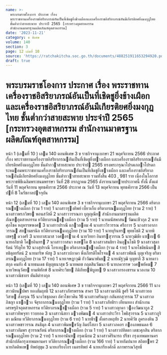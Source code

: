```yaml
---
name: >-
  พระบรมราชโองการ ประกาศ เรื่อง
  พระราชทานเครื่องราชอิสริยาภรณ์อันเป็นที่เชิดชูยิ่งช้างเผือกและเครื่องราชอิสริยาภรณ์อันมีเกียรติยศยิ่งมงกุฎไทย
  ชั้นต่ำกว่าสายสะพาย ประจำปี 2565 [กระทรวงอุตสาหกรรม
  สำนักงานมาตรฐานผลิตภัณฑ์อุตสาหกรรม]
date: '2023-11-21'
category: ข พิเศษ
volume: 140
section: 3
page: 12 เล่มที่ 10
source: 'https://ratchakitcha.soc.go.th/documents/488251911653294920.pdf'
draft: true
---
```


# พระบรมราชโองการ ประกาศ เรื่อง พระราชทานเครื่องราชอิสริยาภรณ์อันเป็นที่เชิดชูยิ่งช้างเผือกและเครื่องราชอิสริยาภรณ์อันมีเกียรติยศยิ่งมงกุฎไทย ชั้นต่ำกว่าสายสะพาย ประจำปี 2565 [กระทรวงอุตสาหกรรม สำนักงานมาตรฐานผลิตภัณฑ์อุตสาหกรรม]

หน้า 1 (เลมที่ 10 ) เลม 140 ตอนพิเศษ 3 ข ราชกิจจานุเบกษา 21 พฤศจิกายน 2566 ประกาศ เรื่อง พระราชทานเครื่องราชอิสริยาภรณอันเป็นที่เชิดชูยิ่งชางเผือก และเครื่องราชอิสริยาภรณอันมีเกียรติยศยิ่งมงกุฎไทย ชั้นต่ํากวาสายสะพาย ประจําป 2565 ทรงพระกรุณาโปรดเกลาโปรดกระหมอมพระราชทานเครื่องราชอิสริยาภรณอันเป็นที่เชิดชูยิ่งชางเผือก และเครื่องราชอิสริยาภรณอันมีเกียรติยศยิ่งมงกุฎไทย ชั้นต่ํากวาสายสะพาย รวมทั้งสิ้น 403 , 981 ราย เนื่องในโอกาสพระราชพิธีเฉลิมพระชนมพรรษา วันที่ 28 กรกฎาคม 2565 ดังรายนามทายประกาศนี้ ทั้งนี้ ตั้งแต่วันที่ 11 พฤศจิกายน พุทธศักราช 2566 ประกาศ ณ วันที่ 13 พฤศจิกายน พุทธศักราช 2566 เป็นปที่ 8 ในรัชกาลปจจุบัน

หน้า 12 (เลมที่ 10 ) เลม 140 ตอนพิเศษ 3 ข ราชกิจจานุเบกษา 21 พฤศจิกายน 2566 ตริตาภรณชางเผือก (รวม 1 ราย) 1 นางสาวรุงทิพย์ เบี้ยวเก็บ ตริตาภรณมงกุฎไทย (รวม 2 ราย) 1 นางสาวพรภวิษย พอนสวัสดิ์ 2 นางสาววรรณภา บุญญณีย สํานักงานมาตรฐานผลิตภัณฑอุตสาหกรรม ทวีติยาภรณชางเผือก (รวม 5 ราย) 1 นายมนัสพาสน วัฒนะชีวกุล 2 นายศุภโชค หฤหรรษพงศ 3 นางสาวปราณี แกวลอม 4 นางสาววีรวรรณ ศรีถาวร 5 นางสาวอาภาวรรณ สทานธรนิล ทวีติยาภรณมงกุฎไทย (รวม 10 ราย) 1 นายบุรินทร พุทธโชติ 2 นายพิเชษฐ ดวงศรี 3 นายภาสะมาส วงศอราม 4 นายวิทยา อินทรสุวรรณ 5 นายวุฒิชัย แซเบ 6 นายอภิชาติ โคยอินทร 7 นางสาววาสนา หงษโต 8 นางสาวสนธิยา อินอุนโชติ 9 นางสาวสุดารัตน์ วิรัญโท 10 นางสุปราณี โกรเทกูท ตริตาภรณชางเผือก (รวม 4 ราย) 1 นายโชติธนินท สิทธิตุลยรัตน์ 2 นายมาริษ หัสชู 3 นางสาวปภาดา พึ่งเกียรติไพโรจน 4 นางสาวพัชณี บุญเจริญ ตริตาภรณมงกุฎไทย (รวม 17 ราย) 1 นายเจษฎาวุฒิ กัววัฒนาพันธ 2 นายณัฐวุฒิ บุญชาลี 3 นายดาวสกุล คนยัง 4 นายธนเดช ธัญญธนาสุข 5 นายพลช กฤตสินวัฒนา 6 นายภควรรษ วงศพยัคฆ 7 นายวิษณุวัศย ยามพิทักษ์ 8 นายศิระวิชย กิติภัทยพิบูลย 9 นางสาวกรองธรรม นวลงาม 10 นางสาวณิชากร ตันติดํารงกุล

หน้า 13 (เลมที่ 10 ) เลม 140 ตอนพิเศษ 3 ข ราชกิจจานุเบกษา 21 พฤศจิกายน 2566 11 นางสาวนัยนปพร ทองสัมฤทธิ์ 12 นางสาวภัทรพรรณ สาคร 13 นางสาวมาลินี ชูศรี 14 นางสาวยลวิสาข สั่งอรุณ 15 นางวิชชุลลดา อัศวไชยวศิน 16 นางสาวศรินญา กลันทกสุวรรณ 17 นางสาวอภิชญา แซกวง จัตุรถาภรณมงกุฎไทย (รวม 1 ราย) 1 นางสาวภัทธิรา เทียนทอง สํานักงานเศรษฐกิจอุตสาหกรรม ทวีติยาภรณชางเผือก (รวม 5 ราย) 1 นางสาวญาดา วองวัฒนากูล 2 นางสาวทิพจุฑา รวบยอด 3 นางสาวนิสกา มวงพัฒน 4 นางสาวประวีรา โพธิสุวรรณ 5 นางสาวภูริตา มณียม ทวีติยาภรณมงกุฎไทย (รวม 6 ราย) 1 นายธีร ตั้งตรงหฤทัย 2 นายศิวัช ภูครองหิน 3 นางสาวพชรวรรณ สนธิมุล 4 นางสาวพิมพขวัญ ลิมปโสภา 5 นางสาวภคอร กองภพธนดล 6 นางสาวอัมพร สุวรรณรัตน์ ตริตาภรณชางเผือก (รวม 1 ราย) 1 นางสาวปทิตตา เตชะศุภสิน ตริตาภรณมงกุฎไทย (รวม 2 ราย) 1 นายอานันท กรุดเนียม 2 นางสาวศิรินารถ ปรีชา กรุงเทพมหานคร สํานักปลัดกรุงเทพมหานคร ทวีติยาภรณชางเผือก (รวม 166 ราย) 1 นายกัมปนาท สถิตยพร 2 นายกิตติพงษ ทิพย์สุขุม 3 นายเกรียงไกร เนตรทิพย์ 4 นายเกรียงศักดิ์ ลภาพรรณวิสุทธิ์
